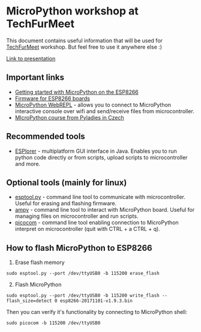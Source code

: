 # MicroPython workshop at TechFurMeet

This document contains useful information that will be used for [TechFurMeet](https://www.techfurmeet.org/) workshop. But feel free to use it anywhere else :)

[Link to presentation](https://docs.google.com/presentation/d/1s5l5uXPHnwexjAZdf8eqWwv_EDYjKUNP4exJiZsZvaw/edit?usp=sharing)

## Important links

* [Getting started with MicroPython on the ESP8266](https://docs.micropython.org/en/latest/esp8266/esp8266/tutorial/intro.html)
* [Firmware for ESP8266 boards](http://micropython.org/download#esp8266)
* [MicroPython WebREPL](https://micropython.org/webrepl/) - allows you to connect to MicroPython interactive console over wifi and send/receive files from microcontroller.
* [MIcroPython course from Pyladies in Czech](http://naucse.python.cz/lessons/beginners/micropython/)

## Recommended tools

* [ESPlorer](https://esp8266.ru/esplorer/) - multiplatform GUI interface in Java. Enables you to run python code directly or from scripts, upload scripts to microcontroller and more.

## Optional tools (mainly for linux)

* [esptool.py](https://github.com/espressif/esptool) - command line tool to communicate with microcontroller. Useful for erasing and flashing firmware.
* [ampy](https://github.com/adafruit/ampy) - command line tool to interact with MicroPython board. Useful for managing files on microcontroller and run scripts.
* [picocom](https://github.com/npat-efault/picocom) - command line tool enabling connection to MicroPython interpret on microcontroller (quit with CTRL + a CTRL + q).

## How to flash MicroPython to ESP8266

1. Erase flash memory
```
sudo esptool.py --port /dev/ttyUSB0 -b 115200 erase_flash
```
2. Flash MicroPython
```
sudo esptool.py --port /dev/ttyUSB0 -b 115200 write_flash --flash_size=detect 0 esp8266-20171101-v1.9.3.bin
```
Then you can verify it's functionality by connecting to MicroPython shell:
```
sudo picocom -b 115200 /dev/ttyUSB0
```
